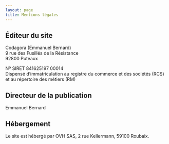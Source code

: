 ```yaml
---
layout: page
title: Mentions légales
---
```

## Éditeur du site

Codagora (Emmanuel Bernard)  
9 rue des Fusillés de la Résistance  
92800 Puteaux

Nº SIRET 841625197 00014  
Dispensé d’immatriculation au registre du commerce et des sociétés (RCS) et au répertoire des métiers (RM)

## Directeur de la publication

Emmanuel Bernard

## Hébergement

Le site est hébergé par OVH SAS, 2 rue Kellermann, 59100 Roubaix.
